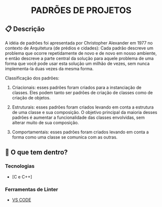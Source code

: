 
<h1 align="center">
 PADRÕES DE PROJETOS
</h1>


## :clipboard: Descrição

  A idéia de padrões foi apresentada por Christopher Alexander em 1977 no contexto de Arquitetura (de prédios e cidades):
Cada padrão descreve um problema que ocorre repetidamente de novo e de novo em nosso ambiente, e então descreve a parte
central da solução para aquele problema de uma forma que você pode usar esta solução um milhão de vezes, sem nunca
implementa-la duas vezes da mesma forma.

Classificação dos padrões:

1. Criacionais: esses padrões foram criados para a instanciação de classes. Eles podem tanto ser padrões de criação de classes como de criação de objetos.

2. Estruturais: esses padrões foram criados levando em conta a estrutura de uma classe e sua composição. O objetivo principal da maioria desses padrões é aumentar a funcionalidade das classes envolvidas, sem alterar muito de sua composição.

3. Comportamentais: esses padrões foram criados levando em conta a forma como uma classe se comunica com as outras.


## 🧐 O que tem dentro?

### Tecnologias
- [C e C++]

### Ferramentas de Linter
- [VS CODE](https://code.visualstudio.com)
